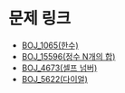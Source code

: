 # 문제 링크

- [BOJ_1065(한수)](https://www.acmicpc.net/problem/1065)
- [BOJ_15596(정수 N개의 합)](https://www.acmicpc.net/problem/15596)
- [BOJ_4673(셀프 넘버)](https://www.acmicpc.net/problem/4673)
- [BOJ_5622(다이얼)](https://www.acmicpc.net/problem/5622)
